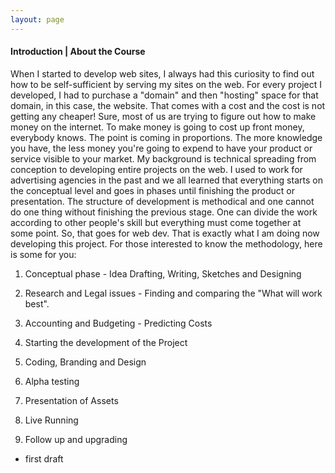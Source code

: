 ```yaml
---
layout: page
---
```


#### Introduction | About the Course<br>

When I started to develop web sites, I always had this curiosity to find out how to be self-sufficient by serving my sites on the web. For every project I developed, I had to purchase a "domain" and then "hosting" space for that domain, in this case, the website. That comes with a cost and the cost is not getting any cheaper! Sure, most of us are trying to figure out how to make money on the internet. To make money is going to cost up front money, everybody knows. The point is coming in proportions. The more knowledge you have, the less money you're going to expend to have your product or service visible to your market. My background is technical spreading from conception to developing entire projects on the web. I used to work for advertising agencies in the past and we all learned that everything starts on the conceptual level and goes in phases until finishing the product or presentation. The structure of development is methodical and one cannot do one thing without finishing the previous stage. One can divide the work according to other people's skill but everything must come together at some point. So, that goes for web dev. That is exactly what I am doing now developing this project. For those interested to know the methodology, here is some for you:

1. Conceptual phase - Idea Drafting, Writing, Sketches and Designing

2. Research and Legal issues - Finding and comparing the "What will work best".

3. Accounting and Budgeting - Predicting Costs

4. Starting the development of the Project

5. Coding, Branding and Design

7. Alpha testing

8. Presentation of Assets

9. Live Running

10. Follow up and upgrading

- first draft

